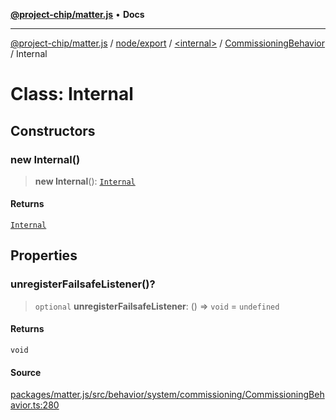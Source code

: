 [**@project-chip/matter.js**](../../../../../../README.md) • **Docs**

***

[@project-chip/matter.js](../../../../../../modules.md) / [node/export](../../../../README.md) / [\<internal\>](../../../README.md) / [CommissioningBehavior](../README.md) / Internal

# Class: Internal

## Constructors

### new Internal()

> **new Internal**(): [`Internal`](Internal.md)

#### Returns

[`Internal`](Internal.md)

## Properties

### unregisterFailsafeListener()?

> `optional` **unregisterFailsafeListener**: () => `void` = `undefined`

#### Returns

`void`

#### Source

[packages/matter.js/src/behavior/system/commissioning/CommissioningBehavior.ts:280](https://github.com/project-chip/matter.js/blob/7a8cbb56b87d4ccf34bec5a9a95ab40a1711324f/packages/matter.js/src/behavior/system/commissioning/CommissioningBehavior.ts#L280)
